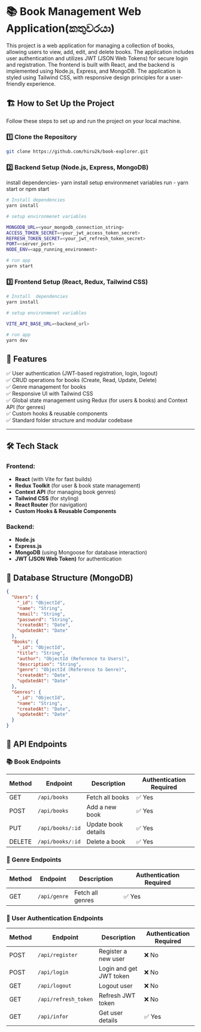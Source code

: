 # 📚 Book Management Web Application(කතුවරයා)

This project is a web application for managing a collection of books, allowing users to view, add, edit, and delete books. The application includes user authentication and utilizes JWT (JSON Web Tokens) for secure login and registration. The frontend is built with React, and the backend is implemented using Node.js, Express, and MongoDB. The application is styled using Tailwind CSS, with responsive design principles for a user-friendly experience.

## 🏗️ How to Set Up the Project

Follow these steps to set up and run the project on your local machine.

### **1️⃣ Clone the Repository**

```bash
git clone https://github.com/hiru2k/book-explorer.git

```

### **2️⃣ Backend Setup (Node.js, Express, MongoDB)**

install dependencies- yarn install
setup environmenet variables
run - yarn start or npm start

```bash
# Install dependencies
yarn install

# setup environmenet variables

MONGODB_URL=<your_mongodb_connection_string>
ACCESS_TOKEN_SECRET=<your_jwt_access_token_secret>
REFRESH_TOKEN_SECRET=<your_jwt_refresh_token_secret>
PORT=<server_port>
NODE_ENV=<app_running_environment>

# run app
yarn start

```

### **3️⃣ Frontend Setup (React, Redux, Tailwind CSS)**

```bash
# Install  dependencies
yarn install

# setup environmenet variables

VITE_API_BASE_URL=<backend_url>

# run app
yarn dev

```

## 🚀 Features

✅ User authentication (JWT-based registration, login, logout)  
✅ CRUD operations for books (Create, Read, Update, Delete)  
✅ Genre management for books  
✅ Responsive UI with Tailwind CSS  
✅ Global state management using Redux (for users & books) and Context API (for genres)  
✅ Custom hooks & reusable components  
✅ Standard folder structure and modular codebase

---

## 🛠 Tech Stack

### **Frontend:**

- **React** (with Vite for fast builds)
- **Redux Toolkit** (for user & book state management)
- **Context API** (for managing book genres)
- **Tailwind CSS** (for styling)
- **React Router** (for navigation)
- **Custom Hooks & Reusable Components**

### **Backend:**

- **Node.js**
- **Express.js**
- **MongoDB** (using Mongoose for database interaction)
- **JWT (JSON Web Token)** for authentication

## 📂 Database Structure (MongoDB)

```json
{
  "Users": {
    "_id": "ObjectId",
    "name": "String",
    "email": "String",
    "password": "String",
    "createdAt": "Date",
    "updatedAt": "Date"
  },
  "Books": {
    "_id": "ObjectId",
    "title": "String",
    "author": "ObjectId (Reference to Users)",
    "description": "String",
    "genre": "ObjectId (Reference to Genre)",
    "createdAt": "Date",
    "updatedAt": "Date"
  },
  "Genres": {
    "_id": "ObjectId",
    "name": "String",
    "createdAt": "Date",
    "updatedAt": "Date"
  }
}
```

## 🔌 API Endpoints

### **📚 Book Endpoints**

| Method | Endpoint         | Description         | Authentication Required |
| ------ | ---------------- | ------------------- | ----------------------- |
| GET    | `/api/books`     | Fetch all books     | ✅ Yes                  |
| POST   | `/api/books`     | Add a new book      | ✅ Yes                  |
| PUT    | `/api/books/:id` | Update book details | ✅ Yes                  |
| DELETE | `/api/books/:id` | Delete a book       | ✅ Yes                  |

### **📂 Genre Endpoints**

| Method | Endpoint     | Description      | Authentication Required |
| ------ | ------------ | ---------------- | ----------------------- |
| GET    | `/api/genre` | Fetch all genres | ✅ Yes                  |

### **👤 User Authentication Endpoints**

| Method | Endpoint             | Description             | Authentication Required |
| ------ | -------------------- | ----------------------- | ----------------------- |
| POST   | `/api/register`      | Register a new user     | ❌ No                   |
| POST   | `/api/login`         | Login and get JWT token | ❌ No                   |
| GET    | `/api/logout`        | Logout user             | ❌ No                   |
| GET    | `/api/refresh_token` | Refresh JWT token       | ❌ No                   |
| GET    | `/api/infor`         | Get user details        | ✅ Yes                  |
